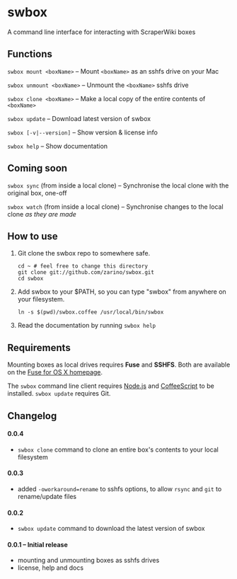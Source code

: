# swbox

A command line interface for interacting with ScraperWiki boxes

## Functions

`swbox mount <boxName>` – Mount `<boxName>` as an sshfs drive on your Mac
  
`swbox unmount <boxName>` – Unmount the `<boxName>` sshfs drive

`swbox clone <boxName>` – Make a local copy of the entire contents of `<boxName>`

`swbox update` – Download latest version of swbox

`swbox [-v|--version]` – Show version & license info

`swbox help` – Show documentation

## Coming soon

`swbox sync` (from inside a local clone) – Synchronise the local clone with the original box, one-off

`swbox watch` (from inside a local clone) – Synchronise changes to the local clone *as they are made*

## How to use

1. Git clone the swbox repo to somewhere safe.

    ```shell
    cd ~ # feel free to change this directory 
    git clone git://github.com/zarino/swbox.git
    cd swbox
    ```

2. Add swbox to your $PATH, so you can type "swbox" from anywhere on your filesystem.

    ```shell
    ln -s $(pwd)/swbox.coffee /usr/local/bin/swbox
    ```

3. Read the documentation by running `swbox help`

## Requirements

Mounting boxes as local drives requires **Fuse** and **SSHFS**. Both are available on the [Fuse for OS X homepage](http://osxfuse.github.com/).

The `swbox` command line client requires [Node.js](http://nodejs.org) and [CoffeeScript](http://coffeescript.org) to be installed. `swbox update` requires Git.

## Changelog

#### 0.0.4

* `swbox clone` command to clone an entire box's contents to your local filesystem

#### 0.0.3
* added `-oworkaround=rename` to sshfs options, to allow `rsync` and `git` to rename/update files

#### 0.0.2
* `swbox update` command to download the latest version of swbox

#### 0.0.1 – Initial release
* mounting and unmounting boxes as sshfs drives
* license, help and docs
